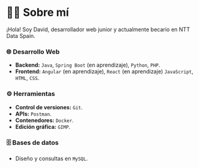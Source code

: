 # 👨‍💻 Sobre mí
¡Hola! Soy David, desarrollador web junior y actualmente becario en NTT Data Spain. 

### 🌐 Desarrollo Web
- **Backend:** `Java`, `Spring Boot` (en aprendizaje), `Python`, `PHP`.  
- **Frontend:** `Angular` (en aprendizaje), `React` (en aprendizaje) `JavaScript`, `HTML`, `CSS`.

### ⚙️ Herramientas
- **Control de versiones:** `Git`.  
- **APIs:** `Postman`.  
- **Contenedores:** `Docker`.  
- **Edición gráfica:** `GIMP`.  

### 🗄️ Bases de datos
- Diseño y consultas en `MySQL`.
